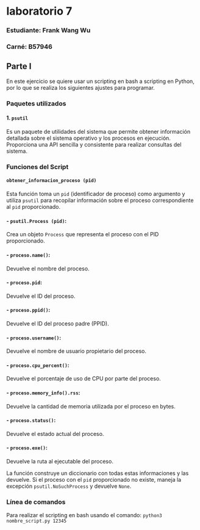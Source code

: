 # laboratorio 7
### Estudiante: Frank Wang Wu
### Carné: B57946

## Parte I
En este ejercicio se quiere usar un scripting en bash a scripting en Python, por lo que se realiza los siguientes ajustes para programar.
### Paquetes utilizados
#### 1. `psutil`
Es un paquete de utilidades del sistema que permite obtener información detallada sobre el sistema operativo y los procesos en ejecución. Proporciona una API sencilla y consistente para realizar consultas del sistema.

### Funciones del Script
#### `obtener_informacion_proceso (pid)`
Esta función toma un `pid` (identificador de proceso) como argumento y utiliza `psutil` para recopilar información sobre el proceso correspondiente al `pid` proporcionado. 

#### - `psutil.Process (pid)`:
Crea un objeto `Process` que representa el proceso con el PID proporcionado.

#### - `proceso.name()`: 
Devuelve el nombre del proceso.

#### - `proceso.pid`:
Devuelve el ID del proceso.

#### - `proceso.ppid()`:
Devuelve el ID del proceso padre (PPID).

#### - `proceso.username()`: 
Devuelve el nombre de usuario propietario del proceso.

#### - `proceso.cpu_percent()`:
Devuelve el porcentaje de uso de CPU por parte del proceso.

#### - `proceso.memory_info().rss`: 
Devuelve la cantidad de memoria utilizada por el proceso en bytes.

#### - `proceso.status()`:
Devuelve el estado actual del proceso.

#### - `proceso.exe()`: 
Devuelve la ruta al ejecutable del proceso.

La función construye un diccionario con todas estas informaciones y las devuelve. Si el proceso con el `pid` proporcionado no existe, maneja la excepción `psutil.NoSuchProcess` y devuelve `None`.

### Línea de comandos
Para realizar el scripting en bash usando el comando:
`python3 nombre_script.py 12345` 
